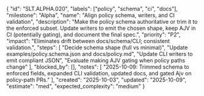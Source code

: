 {
  "id": "SLT.ALPHA.020",
  "labels": ["policy", "schema", "ci", "docs"],
  "milestone": "Alpha",
  "name": "Align policy schema, writers, and CI validation",
  "description": "Make the policy schema authoritative or trim it to the enforced subset. Update writers to emit the chosen shape, keep AJV in CI (potentially gating), and document the final spec.",
  "priority": "P2",
  "impact": "Eliminates drift between docs/schema/CLI; consistent validation.",
  "steps": [
    "Decide schema shape (full vs minimal)",
    "Update examples/policy.schema.json and docs/policy.md",
    "Update CLI writers to emit compliant JSON",
    "Evaluate making AJV gating when policy paths change"
  ],
  "blocked_by": [],
  "notes": [
    "2025-10-09: Trimmed schema to enforced fields, expanded CLI validation, updated docs, and gated Ajv on policy-path PRs."
  ],
  "created": "2025-10-03",
  "updated": "2025-10-09",
  "estimate": "med",
  "expected_complexity": "medium"
}
